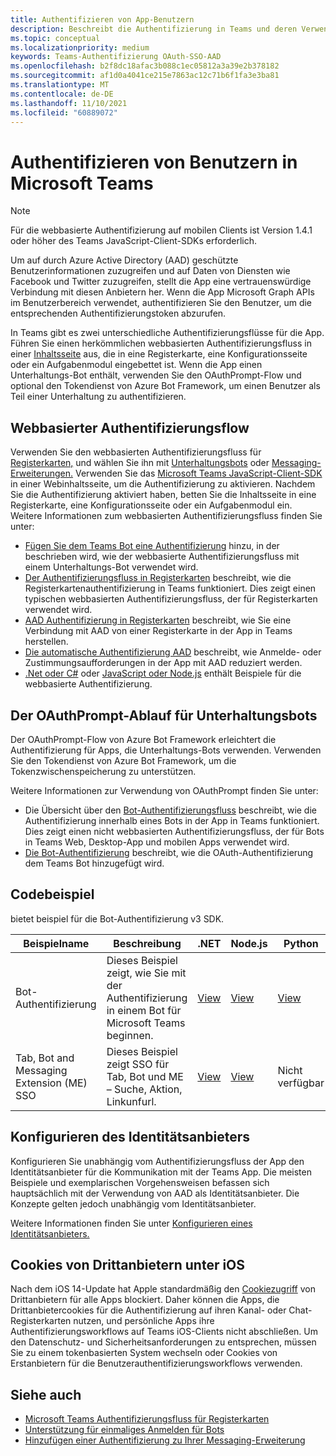```yaml
---
title: Authentifizieren von App-Benutzern
description: Beschreibt die Authentifizierung in Teams und deren Verwendung in den Apps.
ms.topic: conceptual
ms.localizationpriority: medium
keywords: Teams-Authentifizierung OAuth-SSO-AAD
ms.openlocfilehash: b2f8dc18afac3b088c1ec05812a3a39e2b378182
ms.sourcegitcommit: af1d0a4041ce215e7863ac12c71b6f1fa3e3ba81
ms.translationtype: MT
ms.contentlocale: de-DE
ms.lasthandoff: 11/10/2021
ms.locfileid: "60889072"
---
```

# <a name="authenticate-users-in-microsoft-teams"></a>Authentifizieren von Benutzern in Microsoft Teams

> [!Note]
> Für die webbasierte Authentifizierung auf mobilen Clients ist Version 1.4.1 oder höher des Teams JavaScript-Client-SDKs erforderlich.

Um auf durch Azure Active Directory (AAD) geschützte Benutzerinformationen zuzugreifen und auf Daten von Diensten wie Facebook und Twitter zuzugreifen, stellt die App eine vertrauenswürdige Verbindung mit diesen Anbietern her. Wenn die App Microsoft Graph APIs im Benutzerbereich verwendet, authentifizieren Sie den Benutzer, um die entsprechenden Authentifizierungstoken abzurufen.

In Teams gibt es zwei unterschiedliche Authentifizierungsflüsse für die App. Führen Sie einen herkömmlichen webbasierten Authentifizierungsfluss in einer [Inhaltsseite](~/tabs/how-to/create-tab-pages/content-page.md) aus, die in eine Registerkarte, eine Konfigurationsseite oder ein Aufgabenmodul eingebettet ist. Wenn die App einen Unterhaltungs-Bot enthält, verwenden Sie den OAuthPrompt-Flow und optional den Tokendienst von Azure Bot Framework, um einen Benutzer als Teil einer Unterhaltung zu authentifizieren.

## <a name="web-based-authentication-flow"></a>Webbasierter Authentifizierungsflow

Verwenden Sie den webbasierten Authentifizierungsfluss für [Registerkarten,](~/tabs/what-are-tabs.md) und wählen Sie ihn mit [Unterhaltungsbots](~/bots/what-are-bots.md) oder [Messaging-Erweiterungen.](~/messaging-extensions/what-are-messaging-extensions.md) Verwenden Sie das [Microsoft Teams JavaScript-Client-SDK](/javascript/api/overview/msteams-client) in einer Webinhaltsseite, um die Authentifizierung zu aktivieren. Nachdem Sie die Authentifizierung aktiviert haben, betten Sie die Inhaltsseite in eine Registerkarte, eine Konfigurationsseite oder ein Aufgabenmodul ein. Weitere Informationen zum webbasierten Authentifizierungsfluss finden Sie unter:

* [Fügen Sie dem Teams Bot eine Authentifizierung](~/bots/how-to/authentication/add-authentication.md) hinzu, in der beschrieben wird, wie der webbasierte Authentifizierungsfluss mit einem Unterhaltungs-Bot verwendet wird.
* [Der Authentifizierungsfluss in Registerkarten](~/tabs/how-to/authentication/auth-flow-tab.md) beschreibt, wie die Registerkartenauthentifizierung in Teams funktioniert. Dies zeigt einen typischen webbasierten Authentifizierungsfluss, der für Registerkarten verwendet wird.
* [AAD Authentifizierung in Registerkarten](~/tabs/how-to/authentication/auth-tab-AAD.md) beschreibt, wie Sie eine Verbindung mit AAD von einer Registerkarte in der App in Teams herstellen.
* [Die automatische Authentifizierung AAD](~/tabs/how-to/authentication/auth-silent-AAD.md) beschreibt, wie Anmelde- oder Zustimmungsaufforderungen in der App mit AAD reduziert werden.
* [.Net oder C#](https://github.com/OfficeDev/microsoft-teams-sample-complete-csharp) oder [JavaScript oder Node.js](https://github.com/OfficeDev/microsoft-teams-sample-complete-node) enthält Beispiele für die webbasierte Authentifizierung.

## <a name="the-oauthprompt-flow-for-conversational-bots"></a>Der OAuthPrompt-Ablauf für Unterhaltungsbots

Der OAuthPrompt-Flow von Azure Bot Framework erleichtert die Authentifizierung für Apps, die Unterhaltungs-Bots verwenden. Verwenden Sie den Tokendienst von Azure Bot Framework, um die Tokenzwischenspeicherung zu unterstützen.

Weitere Informationen zur Verwendung von OAuthPrompt finden Sie unter:

* Die Übersicht über den [Bot-Authentifizierungsfluss](~/bots/how-to/authentication/auth-flow-bot.md) beschreibt, wie die Authentifizierung innerhalb eines Bots in der App in Teams funktioniert. Dies zeigt einen nicht webbasierten Authentifizierungsfluss, der für Bots in Teams Web, Desktop-App und mobilen Apps verwendet wird.
* [Die Bot-Authentifizierung](~/bots/how-to/authentication/add-authentication.md) beschreibt, wie die OAuth-Authentifizierung dem Teams Bot hinzugefügt wird.

## <a name="code-sample"></a>Codebeispiel

bietet beispiel für die Bot-Authentifizierung v3 SDK.

| **Beispielname** | **Beschreibung** | **.NET** | **Node.js** | **Python** |
|---------------|------------|------------|-------------|---------------|
| Bot-Authentifizierung | Dieses Beispiel zeigt, wie Sie mit der Authentifizierung in einem Bot für Microsoft Teams beginnen. | [View](https://github.com/microsoft/BotBuilder-Samples/tree/master/samples/csharp_dotnetcore/46.teams-auth) | [View](https://github.com/microsoft/BotBuilder-Samples/tree/master/samples/javascript_nodejs/46.teams-auth) | [View](https://github.com/microsoft/BotBuilder-Samples/tree/main/samples/python/46.teams-auth) |
| Tab, Bot and Messaging Extension (ME) SSO | Dieses Beispiel zeigt SSO für Tab, Bot und ME – Suche, Aktion, Linkunfurl. |  [View](https://github.com/OfficeDev/Microsoft-Teams-Samples/tree/main/samples/app-sso/csharp) | [View](https://github.com/OfficeDev/Microsoft-Teams-Samples/tree/main/samples/app-sso/nodejs) | Nicht verfügbar |


## <a name="configure-the-identity-provider"></a>Konfigurieren des Identitätsanbieters

Konfigurieren Sie unabhängig vom Authentifizierungsfluss der App den Identitätsanbieter für die Kommunikation mit der Teams App. Die meisten Beispiele und exemplarischen Vorgehensweisen befassen sich hauptsächlich mit der Verwendung von AAD als Identitätsanbieter. Die Konzepte gelten jedoch unabhängig vom Identitätsanbieter. 

Weitere Informationen finden Sie unter [Konfigurieren eines Identitätsanbieters.](~/concepts/authentication/configure-identity-provider.md)

## <a name="third-party-cookies-on-ios"></a>Cookies von Drittanbietern unter iOS

Nach dem iOS 14-Update hat Apple standardmäßig den [Cookiezugriff](https://webkit.org/blog/10218/full-third-party-cookie-blocking-and-more/) von Drittanbietern für alle Apps blockiert. Daher können die Apps, die Drittanbietercookies für die Authentifizierung auf ihren Kanal- oder Chat-Registerkarten nutzen, und persönliche Apps ihre Authentifizierungsworkflows auf Teams iOS-Clients nicht abschließen. Um den Datenschutz- und Sicherheitsanforderungen zu entsprechen, müssen Sie zu einem tokenbasierten System wechseln oder Cookies von Erstanbietern für die Benutzerauthentifizierungsworkflows verwenden.

## <a name="see-also"></a>Siehe auch

* [Microsoft Teams Authentifizierungsfluss für Registerkarten](~/tabs/how-to/authentication/auth-flow-tab.md)
* [Unterstützung für einmaliges Anmelden für Bots](~/bots/how-to/authentication/auth-aad-sso-bots.md)
* [Hinzufügen einer Authentifizierung zu Ihrer Messaging-Erweiterung](~/messaging-extensions/how-to/add-authentication.md)